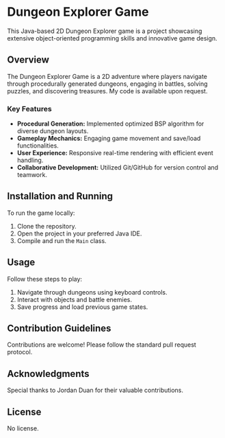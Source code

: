# Dungeon Explorer Game

This Java-based 2D Dungeon Explorer game is a project showcasing extensive object-oriented programming skills and innovative game design.

## Overview

The Dungeon Explorer Game is a 2D adventure where players navigate through procedurally generated dungeons, engaging in battles, solving puzzles, and discovering treasures. My code is available upon request.

### Key Features

- **Procedural Generation:** Implemented optimized BSP algorithm for diverse dungeon layouts.
- **Gameplay Mechanics:** Engaging game movement and save/load functionalities.
- **User Experience:** Responsive real-time rendering with efficient event handling.
- **Collaborative Development:** Utilized Git/GitHub for version control and teamwork.

## Installation and Running

To run the game locally:

1. Clone the repository.
2. Open the project in your preferred Java IDE.
3. Compile and run the `Main` class.

## Usage

Follow these steps to play:

1. Navigate through dungeons using keyboard controls.
2. Interact with objects and battle enemies.
3. Save progress and load previous game states.

## Contribution Guidelines

Contributions are welcome! Please follow the standard pull request protocol.

## Acknowledgments

Special thanks to Jordan Duan for their valuable contributions. 

## License
No license.
